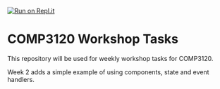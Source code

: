 [![Run on Repl.it](https://repl.it/badge/github/MQCOMP3120-2020/weekly-workshop-tasks-stevecassidy)](https://repl.it/github/MQCOMP3120-2020/weekly-workshop-tasks-stevecassidy)

# COMP3120 Workshop Tasks

This repository will be used for weekly workshop tasks for COMP3120.

Week 2 adds a simple example of using components, state and event handlers.
